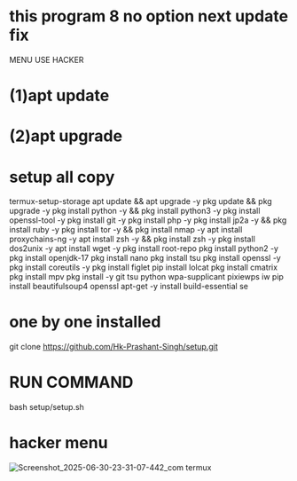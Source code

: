 # this program 8 no option next update fix
MENU USE HACKER 
# (1)apt update
# (2)apt upgrade 
# setup all copy 
termux-setup-storage
apt update && apt upgrade -y 
pkg update && pkg upgrade -y 
pkg install python -y && pkg install python3 -y 
pkg install openssl-tool -y
pkg install git -y 
pkg install php -y 
pkg install jp2a -y && pkg install ruby -y
pkg install tor -y && pkg install nmap -y
apt install proxychains-ng -y
apt install zsh -y && pkg install zsh -y
pkg install dos2unix -y
apt install wget -y
pkg install root-repo
pkg install python2 -y
pkg install openjdk-17
pkg install nano
pkg install tsu
pkg install openssl -y
pkg install coreutils -y
pkg install figlet
pip install lolcat
pkg install cmatrix
pkg install mpv
pkg install -y git tsu python wpa-supplicant pixiewps iw 
pip install beautifulsoup4 openssl
apt-get -y install build-essential se
# one by one installed 
git clone https://github.com/Hk-Prashant-Singh/setup.git

# RUN COMMAND 
bash setup/setup.sh
# hacker menu 
![Screenshot_2025-06-30-23-31-07-442_com termux](https://github.com/user-attachments/assets/8e553cd3-fadc-4672-b087-e4dd32ed5e6a)

